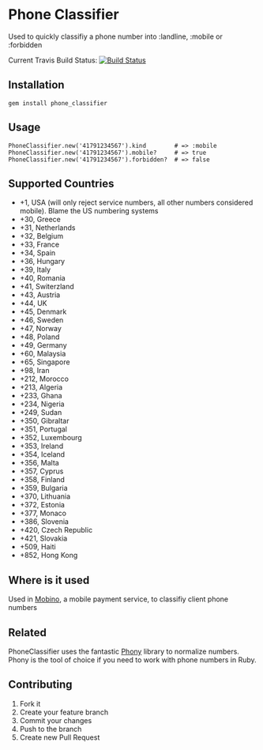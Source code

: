 Phone Classifier
================

Used to quickly classifiy a phone number into :landline, :mobile or :forbidden

Current Travis Build Status: [![Build Status](https://secure.travis-ci.org/mobino/phone_classifier.png?branch=master)](https://travis-ci.org/mobino/phone_classifier)

Installation
------------

    gem install phone_classifier

Usage
-----

    PhoneClassifier.new('41791234567').kind        # => :mobile
    PhoneClassifier.new('41791234567').mobile?     # => true
    PhoneClassifier.new('41791234567').forbidden?  # => false


Supported Countries
-------------------

* +1, USA (will only reject service numbers, all other numbers considered mobile). Blame the US numbering systems
* +30, Greece
* +31, Netherlands
* +32, Belgium
* +33, France
* +34, Spain
* +36, Hungary
* +39, Italy
* +40, Romania
* +41, Switerzland
* +43, Austria
* +44, UK
* +45, Denmark
* +46, Sweden
* +47, Norway
* +48, Poland
* +49, Germany
* +60, Malaysia
* +65, Singapore
* +98, Iran
* +212, Morocco
* +213, Algeria
* +233, Ghana
* +234, Nigeria
* +249, Sudan
* +350, Gibraltar
* +351, Portugal
* +352, Luxembourg
* +353, Ireland
* +354, Iceland
* +356, Malta
* +357, Cyprus
* +358, Finland
* +359, Bulgaria
* +370, Lithuania
* +372, Estonia
* +377, Monaco
* +386, Slovenia
* +420, Czech Republic
* +421, Slovakia
* +509, Haiti
* +852, Hong Kong


Where is it used
----------------

Used in [Mobino](http://mobino.com), a mobile payment service, to classifiy client phone numbers

Related
-------

PhoneClassifier uses the fantastic [Phony](http://github.com/floere/phony.git) library to normalize numbers. Phony is
the tool of choice if you need to work with phone numbers in Ruby.

Contributing
------------

1. Fork it
2. Create your feature branch
3. Commit your changes
4. Push to the branch
5. Create new Pull Request
